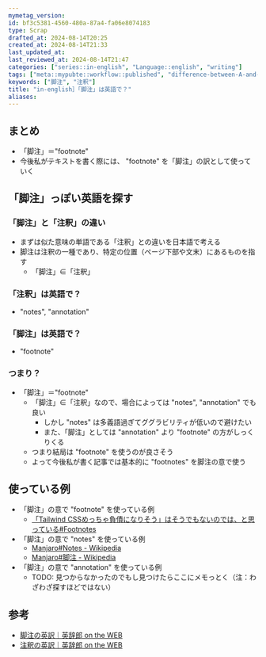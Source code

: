 ```yaml
---
mymetag_version:
id: bf3c5381-4560-480a-87a4-fa06e8074183
type: Scrap
drafted_at: 2024-08-14T20:25
created_at: 2024-08-14T21:33
last_updated_at:
last_reviewed_at: 2024-08-14T21:47
categories: ["series::in-english", "Language::english", "writing"]
tags: ["meta::mypubte::workflow::published", "difference-between-A-and-B"]
keywords: ["脚注", "注釈"]
title: "in-english］「脚注」は英語で？"
aliases:
---
```


## まとめ

- 「脚注」＝"footnote"
- 今後私がテキストを書く際には、 "footnote" を「脚注」の訳として使っていく

## 「脚注」っぽい英語を探す

### 「脚注」と「注釈」の違い

- まずは似た意味の単語である「注釈」との違いを日本語で考える
- 脚注は注釈の一種であり、特定の位置（ページ下部や文末）にあるものを指す
    - 「脚注」∈「注釈」

### 「注釈」は英語で？

- "notes", "annotation"

### 「脚注」は英語で？

- "footnote"

### つまり？

- 「脚注」＝"footnote"
    - 「脚注」∈「注釈」なので、場合によっては "notes", "annotation" でも良い
        - しかし "notes" は多義語過ぎてググラビリティが低いので避けたい
        - また、「脚注」としては "annotation" より "footnote" の方がしっくりくる
    - つまり結局は "footnote" を使うのが良さそう
    - よって今後私が書く記事では基本的に "footnotes" を脚注の意で使う

## 使っている例

- 「脚注」の意で "footnote" を使っている例
    - [「Tailwind CSSめっちゃ負債になりそう」はそうでもないのでは、と思っている#Footnotes](https://fuku.day/blog/2024-08-10-tailwind/#footnote-label)   
- 「脚注」の意で "notes" を使っている例
    - [Manjaro#Notes - Wikipedia](https://en.wikipedia.org/wiki/Manjaro#Notes)
    - [Manjaro#脚注 - Wikipedia](https://ja.wikipedia.org/wiki/Manjaro#%E8%84%9A%E6%B3%A8)
- 「脚注」の意で "annotation" を使っている例
    - TODO: 見つからなかったのでもし見つけたらここにメモっとく（注：わざわざ探すほどではない）

## 参考

- [脚注の英訳｜英辞郎 on the WEB](https://eow.alc.co.jp/search?q=%E8%84%9A%E6%B3%A8)
- [注釈の英訳｜英辞郎 on the WEB](https://eow.alc.co.jp/search?q=%e6%b3%a8%e9%87%88)
